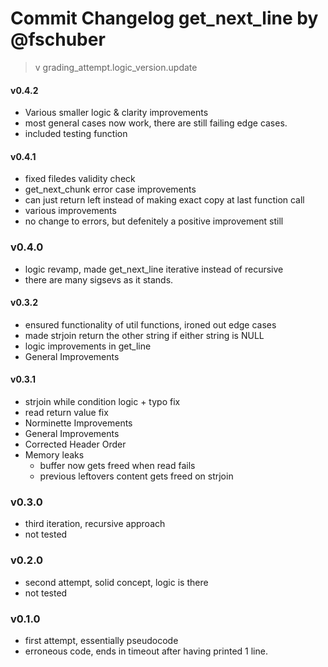 # Commit Changelog get_next_line by @fschuber

> v grading_attempt.logic_version.update

#### v0.4.2
- Various smaller logic & clarity improvements
- most general cases now work, there are still failing edge cases.
- included testing function

#### v0.4.1
- fixed filedes validity check
- get_next_chunk error case improvements
- can just return left instead of making exact copy at last function call
- various improvements
- no change to errors, but defenitely a positive improvement still

### v0.4.0
- logic revamp, made get_next_line iterative instead of recursive
- there are many sigsevs as it stands.

#### v0.3.2
- ensured functionality of util functions, ironed out edge cases
- made strjoin return the other string if either string is NULL
- logic improvements in get_line
- General Improvements

#### v0.3.1
- strjoin while condition logic + typo fix
- read return value fix
- Norminette Improvements
- General Improvements
- Corrected Header Order
- Memory leaks
	- buffer now gets freed when read fails
	- previous leftovers content gets freed on strjoin

### v0.3.0
- third iteration, recursive approach
- not tested

### v0.2.0
- second attempt, solid concept, logic is there
- not tested

### v0.1.0
- first attempt, essentially pseudocode
- erroneous code, ends in timeout after having printed 1 line.
